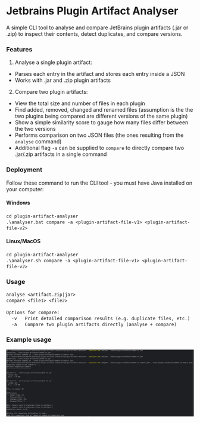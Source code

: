 # Jetbrains Plugin Artifact Analyser
A simple CLI tool to analyse and compare JetBrains plugin artifacts (.jar or .zip) to inspect their contents, detect duplicates, and compare versions.

### Features
1. Analyse a single plugin artifact:
  - Parses each entry in the artifact and stores each entry inside a JSON
  - Works with .jar and .zip plugin artifacts
2. Compare two plugin artifacts:
  - View the total size and number of files in each plugin
  - Find added, removed, changed and renamed files (assumption is the the two plugins being compared are different versions of the same plugin)
  - Show a simple similarity score to gauge how many files differ between the two versions
  - Performs comparison on two JSON files (the ones resulting from the `analyse` command)
  - Additional flag `-a` can be supplied to `compare` to directly compare two .jar/.zip artifacts in a single command

### Deployment
Follow these command to run the CLI tool - you must have Java installed on your computer:

#### Windows
```git clone https://github.com/dannykli/jetbrains-plugin-artifact-inspector.git
cd plugin-artifact-analyser
.\analyser.bat compare -a <plugin-artifact-file-v1> <plugin-artifact-file-v2>
```

#### Linux/MacOS
```git clone https://github.com/dannykli/jetbrains-plugin-artifact-inspector.git
cd plugin-artifact-analyser
.\analyser.sh compare -a <plugin-artifact-file-v1> <plugin-artifact-file-v2>
```

### Usage
```
analyse <artifact.zip|jar>
compare <file1> <file2>

Options for compare:
  -v   Print detailed comparison results (e.g. duplicate files, etc.)
  -a   Compare two plugin artifacts directly (analyse + compare)
```

### Example usage
![Example](example-screenshot.png)
